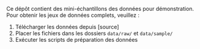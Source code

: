
Ce dépôt contient des mini-échantillons des données pour démonstration.
Pour obtenir les jeux de données complets, veuillez :

1. Télécharger les données depuis [source]
2. Placer les fichiers dans les dossiers `data/raw/` et `data/sample/`
3. Exécuter les scripts de préparation des données

